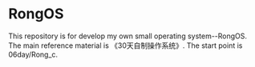 # RongOS
This repository is for develop my own small operating system--RongOS. The main 
reference material is 《30天自制操作系统》. The start point is 06day/Rong_c. 



